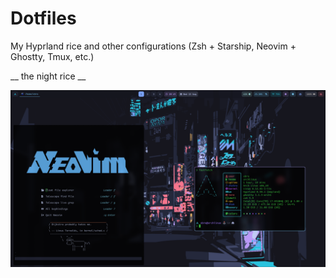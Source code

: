 # Dotfiles

My Hyprland rice and other configurations (Zsh + Starship, Neovim + Ghostty, Tmux, etc.)


__ the night rice __

![screenshot](./screenshot.png)
